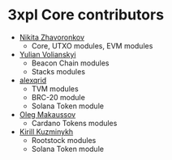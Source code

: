 3xpl Core contributors
======================

* [Nikita Zhavoronkov](https://github.com/Har01d)
    - Core, UTXO modules, EVM modules
* [Yulian Volianskyi](https://github.com/jzethar)
    - Beacon Chain modules
    - Stacks modules
* [alexqrid](https://github.com/alexqrid)
  - TVM modules
  - BRC-20 module
  - Solana Token module
* [Oleg Makaussov](https://github.com/Lorgansar)
    - Cardano Tokens modules
* [Kirill Kuzminykh](https://github.com/Oskal174)
    - Rootstock modules
    - Solana Token module
